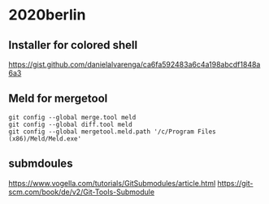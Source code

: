 # 2020berlin

## Installer for colored shell 
https://gist.github.com/danielalvarenga/ca6fa592483a6c4a198abcdf1848a6a3

## Meld for mergetool
```
git config --global merge.tool meld
git config --global diff.tool meld
git config --global mergetool.meld.path '/c/Program Files (x86)/Meld/Meld.exe'
```

## submdoules
https://www.vogella.com/tutorials/GitSubmodules/article.html
https://git-scm.com/book/de/v2/Git-Tools-Submodule
